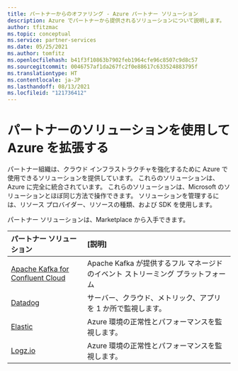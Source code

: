 ```yaml
---
title: パートナーからのオファリング - Azure パートナー ソリューション
description: Azure でパートナーから提供されるソリューションについて説明します。
author: tfitzmac
ms.topic: conceptual
ms.service: partner-services
ms.date: 05/25/2021
ms.author: tomfitz
ms.openlocfilehash: b41f3f10863b7902feb1964cfe96c8507c9d8c57
ms.sourcegitcommit: 0046757af1da267fc2f0e88617c633524883795f
ms.translationtype: HT
ms.contentlocale: ja-JP
ms.lasthandoff: 08/13/2021
ms.locfileid: "121736412"
---
```

# <a name="extend-azure-with-solutions-from-partners"></a>パートナーのソリューションを使用して Azure を拡張する

パートナー組織は、クラウド インフラストラクチャを強化するために Azure で使用できるソリューションを提供しています。 これらのソリューションは、Azure に完全に統合されています。 これらのソリューションは、Microsoft のソリューションとほぼ同じ方法で操作できます。 ソリューションを管理するには、リソース プロバイダー、リソースの種類、および SDK を使用します。

パートナー ソリューションは、Marketplace から入手できます。

| パートナー ソリューション | [説明] |
| :--- | :--- |
| [Apache Kafka for Confluent Cloud](./apache-kafka-confluent-cloud/overview.md) | Apache Kafka が提供するフル マネージドのイベント ストリーミング プラットフォーム |
| [Datadog](./datadog/overview.md) | サーバー、クラウド、メトリック、アプリを 1 か所で監視します。 |
| [Elastic](./elastic/overview.md) | Azure 環境の正常性とパフォーマンスを監視します。 |
| [Logz.io](./logzio/overview.md)  | Azure 環境の正常性とパフォーマンスを監視します。 |
